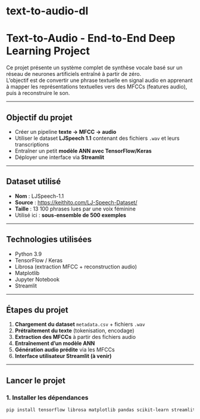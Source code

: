 <div>
  <img_src="https://github.com/user-attachments/assets/0c269e33-fbba-4fb3-8313-564803d0c2e6">
</div>

# text-to-audio-dl
# Text-to-Audio - End-to-End Deep Learning Project

Ce projet présente un système complet de synthèse vocale basé sur un réseau de neurones artificiels entraîné à partir de zéro.  
L’objectif est de convertir une phrase textuelle en signal audio en apprenant à mapper les représentations textuelles vers des MFCCs (features audio), puis à reconstruire le son.

---

## Objectif du projet

- Créer un pipeline **texte → MFCC → audio**
- Utiliser le dataset **LJSpeech 1.1** contenant des fichiers `.wav` et leurs transcriptions
- Entraîner un petit **modèle ANN avec TensorFlow/Keras**
- Déployer une interface via **Streamlit**

---

## Dataset utilisé

- **Nom** : LJSpeech-1.1  
- **Source** : https://keithito.com/LJ-Speech-Dataset/  
- **Taille** : 13 100 phrases lues par une voix féminine
- Utilisé ici : **sous-ensemble de 500 exemples**

---

##  Technologies utilisées

- Python 3.9
- TensorFlow / Keras
- Librosa (extraction MFCC + reconstruction audio)
- Matplotlib
- Jupyter Notebook
- Streamlit

---

## Étapes du projet

1. **Chargement du dataset** `metadata.csv` + fichiers `.wav`
2. **Prétraitement du texte** (tokenisation, encodage)
3. **Extraction des MFCCs** à partir des fichiers audio
4. **Entraînement d’un modèle ANN**
5. **Génération audio prédite** via les MFCCs
6. **Interface utilisateur Streamlit (à venir)**

---

## Lancer le projet

### 1. Installer les dépendances
```bash
pip install tensorflow librosa matplotlib pandas scikit-learn streamlit
